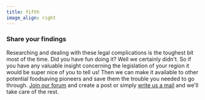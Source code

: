 ```yaml
---
title: fifth
image_align: right
---
```


### <div class="fa fa-share"></div>Share your findings

Researching and dealing with these legal complications is the toughest bit most of the time. Did you have fun doing it? Well we certainly didn't. So if you have any valuable insight concerning the legislation of your region it would be super nice of you to tell us! Then we can make it available to other potential foodsaving pioneers and save them the trouble you needed to go through. [Join our forum](https://community.foodsaving.world) and create a post or simply [write us a mail](mailto:info@foodsaving.world) and we'll take care of the rest.
